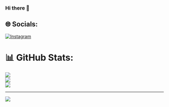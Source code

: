 ### Hi there 👋

## 🌐 Socials:
[![Instagram](https://img.shields.io/badge/Instagram-%23E4405F.svg?logo=Instagram&logoColor=white)](https://instagram.com/gianfranco7240) 
# 📊 GitHub Stats:
![](https://github-readme-stats.vercel.app/api?username=Gianfranco340&theme=vue-dark&hide_border=false&include_all_commits=false&count_private=false)<br/>
![](https://github-readme-streak-stats.herokuapp.com/?user=Gianfranco340&theme=vue-dark&hide_border=false)<br/>
![](https://github-readme-stats.vercel.app/api/top-langs/?username=Gianfranco340&theme=vue-dark&hide_border=false&include_all_commits=false&count_private=false&layout=compact)

---
[![](https://visitcount.itsvg.in/api?id=Gianfranco340&icon=0&color=0)](https://visitcount.itsvg.in)

<!-- Proudly created with GPRM ( https://gprm.itsvg.in ) -->
<!--
**Gianfranco340/Gianfranco340** is a ✨ _special_ ✨ repository because its `README.md` (this file) appears on your GitHub profile.

Here are some ideas to get you started:

- 🔭 I’m currently working on ...
- 🌱 I’m currently learning ...
- 👯 I’m looking to collaborate on ...
- 🤔 I’m looking for help with ...
- 💬 Ask me about ...
- 📫 How to reach me: ...
- 😄 Pronouns: ...
- ⚡ Fun fact: ...
-->
